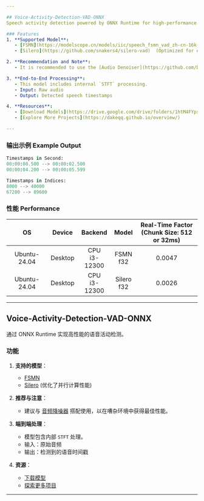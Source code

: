 ```yaml
---

## Voice-Activity-Detection-VAD-ONNX  
Speech activity detection powered by ONNX Runtime for high-performance applications.  

### Features  
1. **Supported Model**:  
   - [FSMN](https://modelscope.cn/models/iic/speech_fsmn_vad_zh-cn-16k-common-pytorch/summary)
   - [Silero](https://github.com/snakers4/silero-vad)  (Optimized for enhanced parallel computing performance)

2. **Recommendation and Note**:  
   - It is recommended to use the [Audio Denoiser](https://github.com/DakeQQ/Audio-Denoiser-ONNX) for optimal performance in noisy environments.

3. **End-to-End Processing**:  
   - This model includes internal `STFT` processing.  
   - Input: Raw audio  
   - Output: Detected speech timestamps  

4. **Resources**:  
   - [Download Models](https://drive.google.com/drive/folders/1htM4FYpxEQcouHiR2Wyb407EhD1t_0HB?usp=sharing)  
   - [Explore More Projects](https://dakeqq.github.io/overview/)  

---
```

### 输出示例 Example Output
```python
Timestamps in Second:
00:00:00.500 --> 00:00:02.500
00:00:04.200 --> 00:00:05.599

Timestamps in Indices:
8000 --> 40000
67200 --> 89600
```

### 性能 Performance  
| OS           | Device       | Backend           | Model        | Real-Time Factor <br> (Chunk Size: 512 or 32ms) |
|:------------:|:------------:|:-----------------:|:------------:|:------------------------------------------------:|
| Ubuntu-24.04 | Desktop      | CPU <br> i3-12300 | FSMN <br> f32  | 0.0047                                            |  
| Ubuntu-24.04 | Desktop      | CPU <br> i3-12300 | Silero <br> f32  | 0.0026                                          |  

---

## Voice-Activity-Detection-VAD-ONNX  
通过 ONNX Runtime 实现高性能的语音活动检测。  

### 功能  
1. **支持的模型**：  
   - [FSMN](https://modelscope.cn/models/iic/speech_fsmn_vad_zh-cn-16k-common-pytorch/summary)
   - [Silero](https://github.com/snakers4/silero-vad)  (优化了并行计算性能)

2. **推荐与注意**：  
   - 建议与 [音频降噪器](https://github.com/DakeQQ/Audio-Denoiser-ONNX) 搭配使用，以在嘈杂环境中获得最佳性能。

3. **端到端处理**：  
   - 模型包含内部 `STFT` 处理。  
   - 输入：原始音频  
   - 输出：检测到的语音时间戳  

4. **资源**：  
   - [下载模型](https://drive.google.com/drive/folders/1htM4FYpxEQcouHiR2Wyb407EhD1t_0HB?usp=sharing)  
   - [探索更多项目](https://dakeqq.github.io/overview/)  

---
